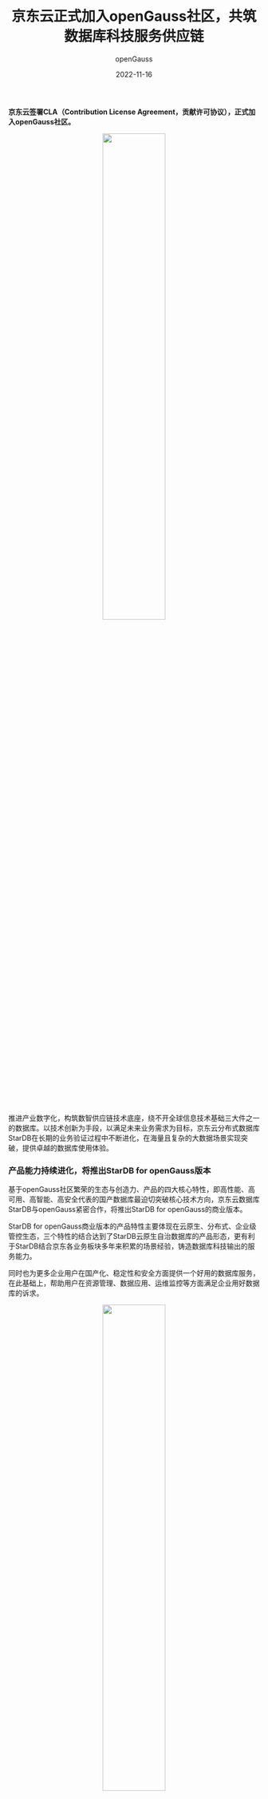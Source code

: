 ﻿---
title: '京东云正式加入openGauss社区，共筑数据库科技服务供应链'
date: '2022-11-16'
tags: ['theme']
banner: '/category/news/2022-11-16/banner.png'
author: 'openGauss'
category: 'news'
summary: '京东云正式加入openGauss社区'
---

**京东云签署CLA（Contribution License Agreement，贡献许可协议），正式加入openGauss社区。**

<div style="text-align:center"><img src="/zh/news/2022-11-16/banner.png" style="width: 50%"></div>

推进产业数字化，构筑数智供应链技术底座，绕不开全球信息技术基础三大件之一的数据库。以技术创新为手段，以满足未来业务需求为目标，京东云分布式数据库StarDB在长期的业务验证过程中不断进化，在海量且复杂的大数据场景实现突破，提供卓越的数据库使用体验。

### 产品能力持续进化，将推出StarDB for openGauss版本

基于openGauss社区繁荣的生态与创造力、产品的四大核心特性，即高性能、高可用、高智能、高安全代表的国产数据库最迫切突破核心技术方向，京东云数据库StarDB与openGauss紧密合作，将推出StarDB for openGauss的商业版本。

StarDB for openGauss商业版本的产品特性主要体现在云原生、分布式、企业级管控生态，三个特性的结合达到了StarDB云原生自治数据库的产品形态，更有利于StarDB结合京东各业务板块多年来积累的场景经验，铸造数据库科技输出的服务能力。

同时也为更多企业用户在国产化、稳定性和安全方面提供一个好用的数据库服务，在此基础上，帮助用户在资源管理、数据应用、运维监控等方面满足企业用好数据库的诉求。

<div style="text-align:center"><img src="/zh/news/2022-11-16/pic1.png" style="width: 50%"></div>

StarDB的原生架构是把openGauss和京东云特有的混合多云平台相结合，通过自研的企业级operator，完善StarDB在云上的运维生态，它简化了运维管理，统一了服务治理，实现了产品的敏捷交付，在降低用户的IT成本的同时，还提供了数据库跨云、多活的服务能力，结合京东的内部应用场景，实现了单元化架构的落地应用。云原生架构拓宽了StarDB的应用市场，实现了云上云下各类用户需求场景的一体覆盖。

<div style="text-align:center"><img src="/zh/news/2022-11-16/pic2.png" style="width: 50%"></div>

### 提供运维高度自治，打造分布式数据库新标杆

StarDB自治运维服务是为了帮助用户管理好数据库而搭建的数据库周边的运维管控生态，它通过openGauss可观测内核，提供智能和精细的运维主题场景服务，从而实现可靠运维高度自治的服务愿景。

从自治服务架构来看，StarDB自治运维平台是基于底层的基础数据，依托计算中台和智能模型工厂打造的自治运维服务中心。从功能特性来看，StarDB自治运维平台包含了智能运维体系、精细运维生态、安全合规管理和数据库迁移能力。在自动化和智能化的技术加持下，结合运维主题场景，为用户提供完备的数据库运维管理工具，帮助客户建立企业级一体化的自治运维生态。

<div style="text-align:center"><img src="/zh/news/2022-11-16/pic3.png" style="width: 50%"></div>

StarDB for openGauss的分布式架构不仅提供了水平分片的基本功能，还提供了企业级分布式架构管理与服务的能力，提供无感分布式的服务体验，在灵活的水平分片算法基础上，还提供了基于业务场景的分片模板和最佳实践，帮助用户高效地完成分布式架构的部署规划。

DistSQL，实现了分布式架构的动台管控能力、语法覆盖集群资源、分片规则、高可用、分布式权限、读写分离等功能，帮助用户更容易使用StarDB。

分布式服务治理给大家带来的是分布式自治能力的提升，它提供了分布式节点信息和集群状态的管理，解决了分布式多节点之间配置分发与协同的一致性和安全性。

可视化管理是将分布式架构的逻辑以友好地方式呈现给我们的用户并提供了分布式控制台服务，降低了使用分布式数据库的管理成本。

StarDB企业级的分布式架构和治理能力不仅拓展了openGauss的存储容量和性能容量，还提升了分布式集群的稳定性，可用率可以达到4个9以上。

**面向未来，StarDB将与openGauss持续进行紧密合作，并将在明年正式发布StarDB for openGauss的商业版本**，同时也进一步加强与openGauss社区的共建和创新，共建底层的内核能力，打造统一的上层生态，促进社区的繁荣发展。

